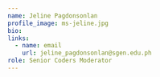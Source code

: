 ```yaml
---
name: Jeline Pagdonsonlan
profile_image: ms-jeline.jpg
bio: 
links:
  - name: email
    url: jeline_pagdonsonlan@sgen.edu.ph
role: Senior Coders Moderator
---
```

